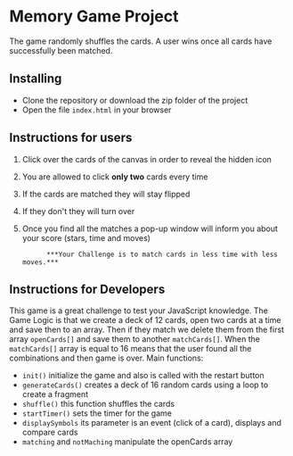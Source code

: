 # Memory Game Project
The game randomly shuffles the cards. A user wins once all cards have successfully been matched.

## Installing
- Clone the repository or download the zip folder of the project 
- Open the file ```index.html``` in your browser

## Instructions for users
1. Click over the cards of the canvas in order to reveal the hidden icon
2. You are allowed to click **only two** cards every time
3. If the cards are matched they will stay flipped
4. If they don't they will turn over
5. Once you find all the matches a pop-up window will inform you about your score (stars, time and moves)

             ***Your Challenge is to match cards in less time with less moves.***


## Instructions for Developers
This game is a great challenge to test your JavaScript knowledge. The Game Logic is that we create a deck of 12 cards, open two cards at a time and save then to an array. Then if they match we delete them from the first array `openCards[]` and save them to another `matchCards[]`. When the `matchCards[]` array is equal to 16 means that the user found all the combinations and then game is over.
Main functions:
* ```init()``` initialize the game and also is called with the restart button
* ```generateCards()``` creates a deck of 16 random cards using a loop to create a fragment 
* ```shuffle()``` this function shuffles the cards
* ```startTimer()``` sets the timer for the game
* ```displaySymbols``` its parameter is an event (click of a card), displays and compare cards
* ```matching``` and ```notMaching``` manipulate the openCards array


